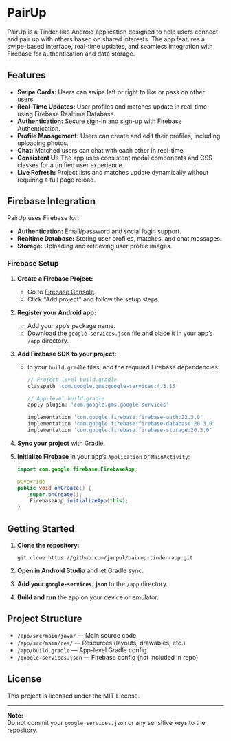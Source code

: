 # PairUp

PairUp is a Tinder-like Android application designed to help users connect and pair up with others based on shared interests. The app features a swipe-based interface, real-time updates, and seamless integration with Firebase for authentication and data storage.

## Features

- **Swipe Cards:** Users can swipe left or right to like or pass on other users.
- **Real-Time Updates:** User profiles and matches update in real-time using Firebase Realtime Database.
- **Authentication:** Secure sign-in and sign-up with Firebase Authentication.
- **Profile Management:** Users can create and edit their profiles, including uploading photos.
- **Chat:** Matched users can chat with each other in real-time.
- **Consistent UI:** The app uses consistent modal components and CSS classes for a unified user experience.
- **Live Refresh:** Project lists and matches update dynamically without requiring a full page reload.

## Firebase Integration

PairUp uses Firebase for:

- **Authentication:** Email/password and social login support.
- **Realtime Database:** Storing user profiles, matches, and chat messages.
- **Storage:** Uploading and retrieving user profile images.

### Firebase Setup

1. **Create a Firebase Project:**
   - Go to [Firebase Console](https://console.firebase.google.com/).
   - Click "Add project" and follow the setup steps.

2. **Register your Android app:**
   - Add your app’s package name.
   - Download the `google-services.json` file and place it in your app’s `/app` directory.

3. **Add Firebase SDK to your project:**
   - In your `build.gradle` files, add the required Firebase dependencies:
     ```gradle
     // Project-level build.gradle
     classpath 'com.google.gms:google-services:4.3.15'
     ```
     ```gradle
     // App-level build.gradle
     apply plugin: 'com.google.gms.google-services'

     implementation 'com.google.firebase:firebase-auth:22.3.0'
     implementation 'com.google.firebase:firebase-database:20.3.0'
     implementation 'com.google.firebase:firebase-storage:20.3.0'
     ```

4. **Sync your project** with Gradle.

5. **Initialize Firebase** in your app’s `Application` or `MainActivity`:
   ```java
   import com.google.firebase.FirebaseApp;

   @Override
   public void onCreate() {
       super.onCreate();
       FirebaseApp.initializeApp(this);
   }
   ```

## Getting Started

1. **Clone the repository:**
   ```
   git clone https://github.com/janpul/pairup-tinder-app.git
   ```

2. **Open in Android Studio** and let Gradle sync.

3. **Add your `google-services.json`** to the `/app` directory.

4. **Build and run** the app on your device or emulator.

## Project Structure

- `/app/src/main/java/` — Main source code
- `/app/src/main/res/` — Resources (layouts, drawables, etc.)
- `/app/build.gradle` — App-level Gradle config
- `/google-services.json` — Firebase config (not included in repo)

## License

This project is licensed under the MIT License.

---

**Note:**  
Do not commit your `google-services.json` or any sensitive keys to the repository.
